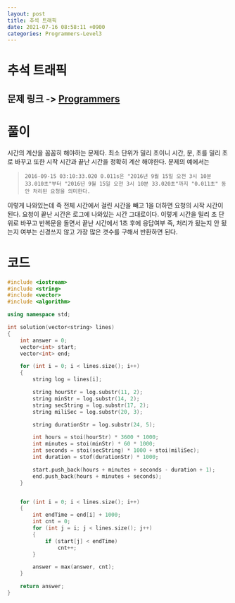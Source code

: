 ```yaml
---
layout: post
title: 추석 트래픽
date: 2021-07-16 08:58:11 +0900
categories: Programmers-Level3
---
```


# 추석 트래픽
## 문제 링크 -> [Programmers](https://programmers.co.kr/learn/courses/30/lessons/17676)

# 풀이
시간의 계산을 꼼꼼히 해야하는 문제다. 최소 단위가 밀리 초이니 시간, 분, 초를 밀리 초로 바꾸고 또한 시작 시간과 끝난 시간을 정확히 계산 해야한다. 문제의 예에서는 

>`2016-09-15 03:10:33.020 0.011s은 "2016년 9월 15일 오전 3시 10분 33.010초"부터 "2016년 9월 15일 오전 3시 10분 33.020초"까지 "0.011초" 동안 처리된 요청을 의미한다.` 

이렇게 나와있는데 즉 전체 시간에서 걸린 시간을 빼고 1을 더하면 요청의 시작 시간이 된다. 요청이 끝난 시간은 로그에 나와있는 시간 그대로이다.
이렇게 시간을 밀리 초 단위로 바꾸고 반복문을 돌면서 끝난 시간에서 1초 후에 응답여부 즉, 처리가 됬는지 안 됬는지 여부는 신경쓰지 않고 가장 많은 갯수를 구해서 반환하면 된다.

# 코드
```c++
#include <iostream>
#include <string>
#include <vector>
#include <algorithm>

using namespace std;

int solution(vector<string> lines) 
{
    int answer = 0;
    vector<int> start;
    vector<int> end;

    for (int i = 0; i < lines.size(); i++)
    {
        string log = lines[i];

        string hourStr = log.substr(11, 2);
        string minStr = log.substr(14, 2);
        string secString = log.substr(17, 2);
        string miliSec = log.substr(20, 3);

        string durationStr = log.substr(24, 5);

        int hours = stoi(hourStr) * 3600 * 1000;
        int minutes = stoi(minStr) * 60 * 1000;
        int seconds = stoi(secString) * 1000 + stoi(miliSec);
        int duration = stof(durationStr) * 1000;

        start.push_back(hours + minutes + seconds - duration + 1);
        end.push_back(hours + minutes + seconds);
    }


    for (int i = 0; i < lines.size(); i++)
    {
        int endTime = end[i] + 1000;
        int cnt = 0;
        for (int j = i; j < lines.size(); j++)
        {
            if (start[j] < endTime)
                cnt++;
        }

        answer = max(answer, cnt);
    }

    return answer;
}
```